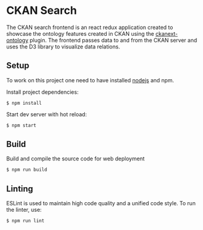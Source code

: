 # CKAN Search
The CKAN search frontend is an react redux application created to showcase the ontology features created in CKAN using the [ckanext-ontology](https://github.com/OpenTransportDataProject/ckanext-ontology) plugin. The frontend passes data to and from the CKAN server and uses the D3 library to visualize data relations.

## Setup
To work on this project one need to have installed [nodejs](https://nodejs.org/en/) and npm.

Install project dependencies:
```
$ npm install
```

Start dev server with hot reload:
```bash
$ npm start
```

## Build
Build and compile the source code for web deployment
```bash
$ npm run build
```

## Linting
ESLint is used to maintain high code quality and a unified code style.
To run the linter, use:
```
$ npm run lint
```
